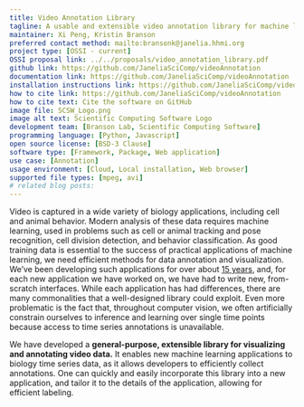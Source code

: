 ```yaml
---
title: Video Annotation Library
tagline: A usable and extensible video annotation library for machine learning
maintainer: Xi Peng, Kristin Branson
preferred contact method: mailto:bransonk@janelia.hhmi.org
project type: [OSSI - current]
OSSI proposal link: ../../proposals/video_annotation_library.pdf
github link: https://github.com/JaneliaSciComp/videoAnnotation
documentation link: https://github.com/JaneliaSciComp/videoAnnotation
installation instructions link: https://github.com/JaneliaSciComp/videoAnnotation
how to cite link: https://github.com/JaneliaSciComp/videoAnnotation
how to cite text: Cite the software on GitHub
image file: SCSW_Logo.png
image alt text: Scientific Computing Software Logo
development team: [Branson Lab, Scientific Computing Software]
programming language: [Python, Javascript]
open source license: [BSD-3 Clause]
software type: [Framework, Package, Web application]
use case: [Annotation]
usage environment: [Cloud, Local installation, Web browser]
supported file types: [mpeg, avi]
# related blog posts:
---
```


Video is captured in a wide variety of biology applications, including cell and animal behavior. Modern
analysis of these data requires machine learning, used in problems such as cell or animal tracking and pose
recognition, cell division detection, and behavior classification. As good training data is essential to the
success of practical applications of machine learning, we need efficient methods for data annotation and
visualization. We’ve been developing such applications for over about [15 years](http://kristinbranson.github.io/APT/), and, for each new
application we have worked on, we have had to write new, from-scratch interfaces. While each application
has had differences, there are many commonalities that a well-designed library could exploit. Even more
problematic is the fact that, throughout computer vision, we often artificially constrain ourselves to inference
and learning over single time points because access to time series annotations is unavailable.

We have developed a **general-purpose, extensible library for visualizing and annotating video data.**
It enables new machine learning applications to biology time series data, as it allows developers
to efficiently collect annotations. One can quickly and easily incorporate this library
into a new application, and tailor it to the details of the application, allowing for efficient labeling.
